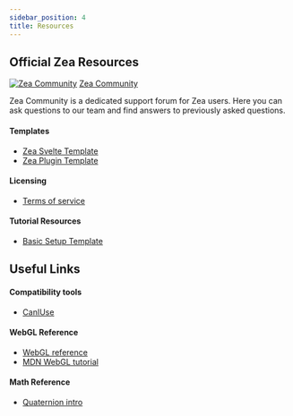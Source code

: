 ```yaml
---
sidebar_position: 4
title: Resources
---
```


<!-- <p>Use these resources to help get you on your way</p> -->

## Official Zea Resources

<div class="card" markdown="1">

[![Zea Community](/img/zea-images/zea-community.png ':class=cardImg')](https://community.zea.live/)
[Zea Community](https://community.zea.live/ ':class=cardTitle')

  <p class="cardText"> Zea Community is a dedicated support forum for Zea users. Here you can ask questions to our team and find answers to previously asked questions. </p>
 </div>

#### Templates

- [Zea Svelte Template](https://github.com/ZeaInc/zea-svelte-template)
- [Zea Plugin Template](https://github.com/ZeaInc/zea-plugin-template)

#### Licensing

- [Terms of service](https://www.zea.live/en/terms-of-service)

#### Tutorial Resources

- [Basic Setup Template](../Tutorials/basic-template.md)

<!-- Might want to make this a separate column -->

## Useful Links

#### Compatibility tools
 - [CanIUse](https://caniuse.com/)
#### WebGL Reference

- [WebGL reference](https://www.khronos.org/files/webgl/webgl-reference-card-1_0.pdf) <!-- link taken from ThreeJS -->
- [MDN WebGL tutorial](https://developer.mozilla.org/en-US/docs/Web/API/WebGL_API)

#### Math Reference

- [Quaternion intro](https://mil.ufl.edu/nechyba/www/__eel6667.f2003/course_materials/t3.quaternions/intro_quaternions.pdf)
